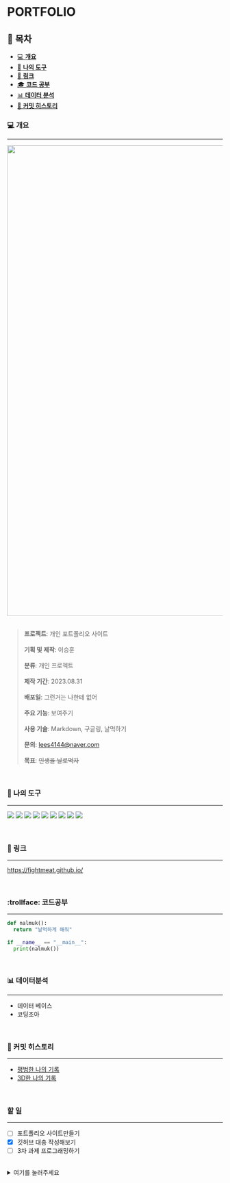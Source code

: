 # PORTFOLIO

## :page_facing_up: 목차

- [:computer: **개요**](#computer-개요)
- [:gun: **나의 도구**](#gun-나의-도구)
- [🎩 **링크**](#pizza-링크)
- [🎓️ **코드 공부**](#trollface-코드공부)
- [:bar_chart: **데이터 분석**](#bar_chart-데이터분석)
- [:calendar: **커밋 히스토리**](#calendar-커밋-히스토리)
  
### :computer: 개요
---
<img src="https://github.com/fightmeat/TIL/assets/139725409/556c3f4b-93ec-40ca-a516-f19eedb7ebc3.png" width="900" height="1100"/><br><br>

> **프로젝트**: 개인 포트폴리오 사이트<br><br>
> **기획 및 제작**: 이승훈<br><br>
> **분류**: 개인 프로젝트<br><br>
> **제작 기간**: 2023.08.31<br><br>
> **배포일**: 그런거는 나한테 없어<br><br> 
> **주요 기능**: 보여주기<br><br>
> **사용 기술**: Markdown, 구글링, 날먹하기<br><br>
> **문의**: lees4144@naver.com<br><br>
> **목표**: ~~인생을 날로먹자~~<br>
<br>

### :gun: 나의 도구
---

<img src="https://img.shields.io/badge/Python-3776AB?style=flat-square&logo=Python&logoColor=white">&nbsp;<img src="https://img.shields.io/badge/Github-181717?style=flat-square&logo=Github&logoColor=white">&nbsp;<img src="https://img.shields.io/badge/Oracle-F80000?style=flat-square&logo=Oracle&logoColor=white">&nbsp;<img src="https://img.shields.io/badge/R-276DC3?style=flat-square&logo=R&logoColor=white">&nbsp;<img src="https://img.shields.io/badge/Git-F05032?style=flat-square&logo=Git&logoColor=white">&nbsp;<img src="https://img.shields.io/badge/Flask-000000?style=flat-square&logo=Flask&logoColor=white">&nbsp;<img src="https://img.shields.io/badge/Django-092E20?style=flat-square&logo=Django&logoColor=white">&nbsp;<img src="https://img.shields.io/badge/Youtube-FF0000?style=flat-square&logo=Youtube&logoColor=white">&nbsp;<img src="https://img.shields.io/badge/Twitch-9146FF?style=flat-square&logo=Twitch&logoColor=white">

<br>

### :pizza: 링크
---

https://fightmeat.github.io/

<br>

### :trollface: 코드공부
---
```python
def nalmuk():
  return "날먹하게 해줘"
    
if __name__ == "__main__":
  print(nalmuk())   
```
<br>

### :bar_chart: 데이터분석
---
- 데이터 베이스
- 코딩조아

<br>

### :calendar: 커밋 히스토리
---
- [평범한 나의 기록](https://github.com/fightmeat/TIL/commits/main "커밋현황")
- [3D한 나의 기록](https://www.mornhee.works/apps/github-town/fightmeat/2023 "커밋현황")

<br>

### 할 일
---
- [ ] 포트폴리오 사이트만들기
- [X] 깃허브 대충 작성해보기
- [ ] 3차 과제 프로그래밍하기

<br>

<details>
<summary>여기를 눌러주세요</summary>
<div markdown="1">       

|**엄**|준|식|
|:---:|---:|---|
|ㄱ|⭐⭐⭐⭐⭐|굳|
|ㄴ|⭐⭐⭐⭐|굿|
|ㄷ|⭐⭐⭐|나이스|

</div>
</details>

